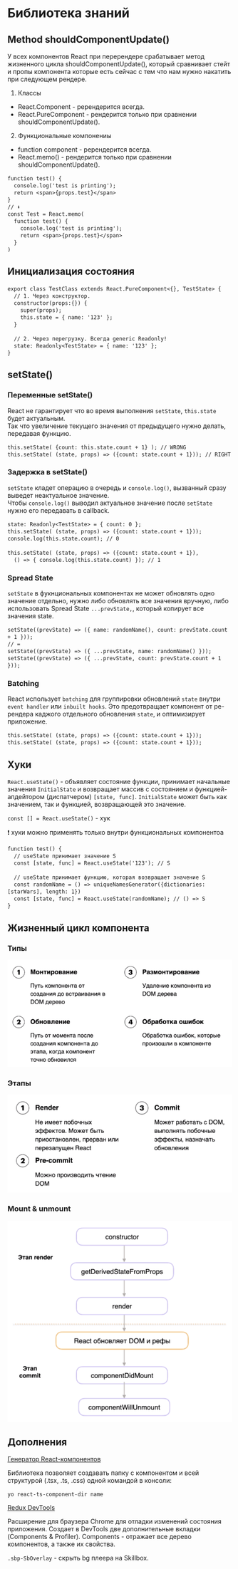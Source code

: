 # Библиотека знаний

## Method shouldComponentUpdate()

У всех компонентов React при перерендере срабатывает метод жизненного цикла shouldComponentUpdate(), который сравнивает стейт и пропы компонента которые есть сейчас с тем что нам нужно накатить при следующем рендере. 

1. Классы
- React.Component - ререндерится всегда.
- React.PureComponent - рендерится только при сравнении shouldComponentUpdate().

2. Функциональные компонениы
- function component - ререндерится всегда.
- React.memo() - рендерится только при сравнении shouldComponentUpdate().

```tsx
function test() {
  console.log('test is printing');
  return <span>{props.test}</span>
}
// ⬇
const Test = React.memo(
  function test() {
    console.log('test is printing');
    return <span>{props.test}</span>
  }
)
```

## Инициализация состояния

```tsx
export class TestClass extends React.PureComponent<{}, TestState> {
  // 1. Через конструктор.
  constructor(props:{}) {
    super(props);
    this.state = { name: '123' };
  }

  // 2. Через перегрузку. Всегда generic Readonly!
  state: Readonly<TestState> = { name: '123' };
}
```

## setState()

### Переменные setState()

React не гарантирует что во время выполнения `setState`, `this.state` будет актуальным.  
Так что увеличение текущего значения от предыдущего нужно делать, передавая функцию.

```tsx
this.setState( {count: this.state.count + 1} ); // WRONG
this.setState( (state, props) => ({count: state.count + 1})); // RIGHT
```

### Задержка в setState()

`setState` кладет операцию в очередь и `console.log()`, вызванный сразу выведет неактуальное значение.  
Чтобы `console.log()` выводил актуальное значение после `setState` нужно его передавать в callback.

```tsx
state: Readonly<TestState> = { count: 0 };
this.setState( (state, props) => ({count: state.count + 1}));
console.log(this.state.count); // 0

this.setState( (state, props) => ({count: state.count + 1}), 
  () => { console.log(this.state.count) }); // 1
```

### Spread State

`setState` в фукнциональных компонентах не может обновлять одно значение отдельно, нужно либо обновлять все значения вручную, либо использовать Spread State `...prevState,`, который копирует все значения state.

```tsx
setState((prevState) => ({ name: randomName(), count: prevState.count + 1 }));
// =
setState((prevState) => ({ ...prevState, name: randomName() }));
setState((prevState) => ({ ...prevState, count: prevState.count + 1 }));
```

### Batching

React использует `batching` для группировки обновлений `state` внутри `event handler` или `inbuilt hooks`. Это предотвращает компонент от ре-рендера каджого отдельного обновления `state`, и оптимизирует приложение.

```tsx
this.setState( (state, props) => ({count: state.count + 1}));
this.setState( (state, props) => ({count: state.count + 1}));
```

## Хуки

`React.useState()` - объявляет состояние функции, принимает начальные значения `InitialState` и возвращает массив с состоянием и функцией-апдейтором (диспатчером) `[state, func]`. `InitialState` может быть как значением, так и функцией, возвращающей это значение.

`const [] = React.useState()` - хук

❗️ хуки можно применять только внутри функциональных компонентоа

```tsx
function test() {
  // useState принимает значение S
  const [state, func] = React.useState('123'); // S

  // useState принимает функцию, которая возвращает значение S
  const randomName = () => uniqueNamesGenerator({dictionaries: [starWars], length: 1})
  const [state, func] = React.useState(randomName); // () => S
}
```

## Жизненный цикл компонента

### Типы

![image.png](./img/lifecycle-types.jpg)

### Этапы

![image.png](./img/lifecycle-stages.jpg)

### Mount & unmount

![image.png](./img/lifecycle-mounts.jpg)

## Дополнения

[Генератор React-компонентов](https://github.com/TaoriYu/generator-react-ts-component-dir)

Библиотека позволяет создавать папку с компонентом и всей структурой (.tsx, .ts, .css) одной командой в консоли:

```console
yo react-ts-component-dir name
```

[Redux DevTools](https://chrome.google.com/webstore/detail/redux-devtools/lmhkpmbekcpmknklioeibfkpmmfibljd?hl=en)

Расширение для браузера Chrome для отладки изменений состояния приложения. Создает в DevTools две дополнительные вкладки (Components & Profiler). Components - отражает все дерево компонентов, а также их свойства.

`.sbp-SbOverlay` - скрыть bg плеера на Skillbox.
